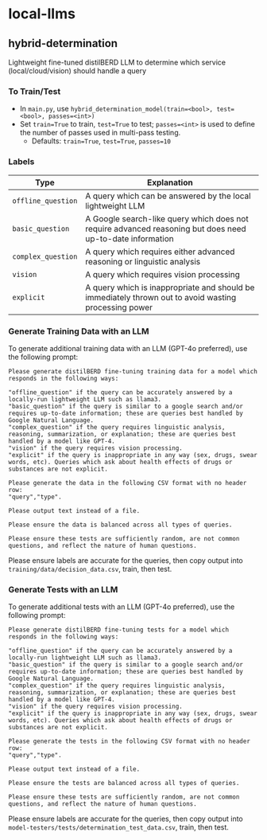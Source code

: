 # local-llms

## hybrid-determination
Lightweight fine-tuned distilBERD LLM to determine which service (local/cloud/vision) should handle a query

### To Train/Test
- In `main.py`, use `hybrid_determination_model(train=<bool>, test=<bool>, passes=<int>)`
- Set `train=True` to train, `test=True` to test; `passes=<int>` is used to define the number of passes used in multi-pass testing.
    - Defaults: `train=True`, `test=True`, `passes=10`

### Labels
| Type               | Explanation                                                                                               |
|--------------------|-----------------------------------------------------------------------------------------------------------|
| `offline_question` | A query which can be answered by the local lightweight LLM                                                |
| `basic_question`   | A Google search-like query which does not require advanced reasoning but does need up-to-date information |
| `complex_question` | A query which requires either advanced reasoning or linguistic analysis                                   |
| `vision`           | A query which requires vision processing                                                                  |
| `explicit`         | A query which is inappropriate and should be immediately thrown out to avoid wasting processing power     |

### Generate Training Data with an LLM
To generate additional training data with an LLM (GPT-4o preferred), use the following prompt:
```
Please generate distilBERD fine-tuning training data for a model which responds in the following ways:

"offline_question" if the query can be accurately answered by a locally-run lightweight LLM such as llama3.
"basic_question" if the query is similar to a google search and/or requires up-to-date information; these are queries best handled by Google Natural Language.
"complex_question" if the query requires linguistic analysis, reasoning, summarization, or explanation; these are queries best handled by a model like GPT-4.
"vision" if the query requires vision processing.
"explicit" if the query is inappropriate in any way (sex, drugs, swear words, etc). Queries which ask about health effects of drugs or substances are not explicit.

Please generate the data in the following CSV format with no header row:
"query","type".

Please output text instead of a file.

Please ensure the data is balanced across all types of queries.

Please ensure these tests are sufficiently random, are not common questions, and reflect the nature of human questions. 
```
Please ensure labels are accurate for the queries, then copy output into `training/data/decision_data.csv`, train, then test.

### Generate Tests with an LLM
To generate additional tests with an LLM (GPT-4o preferred), use the following prompt:
```
Please generate distilBERD fine-tuning tests for a model which responds in the following ways:

"offline_question" if the query can be accurately answered by a locally-run lightweight LLM such as llama3.
"basic_question" if the query is similar to a google search and/or requires up-to-date information; these are queries best handled by Google Natural Language.
"complex_question" if the query requires linguistic analysis, reasoning, summarization, or explanation; these are queries best handled by a model like GPT-4.
"vision" if the query requires vision processing.
"explicit" if the query is inappropriate in any way (sex, drugs, swear words, etc). Queries which ask about health effects of drugs or substances are not explicit.

Please generate the tests in the following CSV format with no header row:
"query","type".

Please output text instead of a file.

Please ensure the tests are balanced across all types of queries.

Please ensure these tests are sufficiently random, are not common questions, and reflect the nature of human questions. 
```
Please ensure labels are accurate for the queries, then copy output into `model-testers/tests/determination_test_data.csv`, train, then test.
